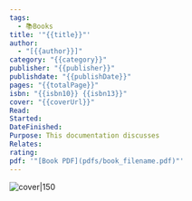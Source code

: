 ```yaml
---
tags:
  - 📚Books
title: '"{{title}}"'
author:
  - "[{{author}}]"
category: "{{category}}"
publisher: "{{publisher}}"
publishdate: "{{publishDate}}"
pages: "{{totalPage}}"
isbn: "{{isbn10}} {{isbn13}}"
cover: "{{coverUrl}}"
Read: 
Started: 
DateFinished: 
Purpose: This documentation discusses
Relates: 
rating: 
pdf: '"[Book PDF](pdfs/book_filename.pdf)"'
---
```


![cover|150]({{coverUrl}})



